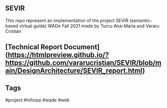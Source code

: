 ## SEVIR 
This repo represent an implementation of the project SEVIR (semantic-based virtual guide) WADe Fall 2021 made by Turcu Ana-Maria and Vararu Cristian

## [Technical Report Document] (https://htmlpreview.github.io/?https://github.com/vararucristian/SEVIR/blob/main/DesignArchitecture/SEVIR_report.html)

## Tags
#project #infoiasi #wade #web
